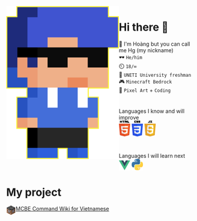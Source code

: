 <img src="img/hg_pixel.png" align="left" width="300px">

# Hi there 👋
💬 I'm Hoàng but you can call me Hg (my nickname)<br>
🕶️ `He/him`<br>
⏲️ `18/∞`<br>
🧠 `UNETI University freshman`<br>
🎮 `Minecraft Bedrock`<br>
💙 `Pixel Art` + `Coding`
#
Languages I know and will improve<br>
<img src="img/html.png" width="30px">
<img src="img/css.png" width="30px">
<img src="img/js.png" width="30px">
#
Languages I will learn next<br>
<img src="img/vue.png" width="30px">
<img src="img/python.png" width="30px">
# My project
<img src="img/logo_wiki.png" align="left" width="25px"> [MCBE Command Wiki for Vietnamese](https://github.com/HgVN23/HgVN23.github.io)
